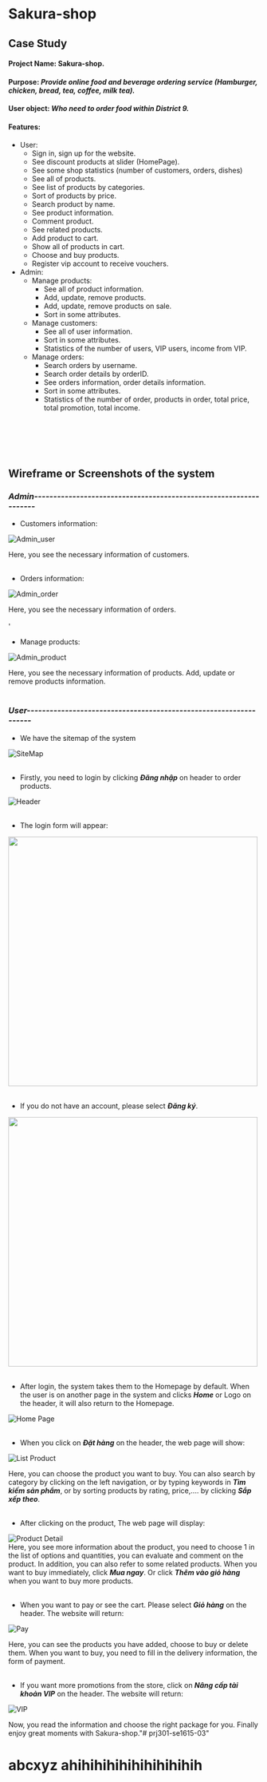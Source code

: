 # Sakura-shop

## Case Study

#### Project Name: Sakura-shop.
#### Purpose: *Provide online food and beverage ordering service (Hamburger, chicken, bread, tea, coffee, milk tea).*
#### User object: *Who need to order food within District 9.*
#### Features:
- User:
    - Sign in, sign up for the website.
    - See discount products at slider (HomePage).
    - See some shop statistics (number of customers, orders, dishes)
    - See all of products.
    - See list of products by categories.
    - Sort of products by price.
    - Search product by name.
    - See product information.
    - Comment product.
    - See related products.
    - Add product to cart.
    - Show all of products in cart.
    - Choose and buy products.
    - Register vip account to receive vouchers.
- Admin:
    - Manage products:
        - See all of product information.
        - Add, update, remove products.
        - Add, update, remove products on sale.
        - Sort in some attributes.
    - Manage customers:
        - See all of user information.
        - Sort in some attributes.
        - Statistics of the number of users, VIP users, income from VIP.
    - Manage orders:
        - Search orders by username.
        - Search order details by orderID.
        - See orders information, order details information.
        - Sort in some attributes.
        - Statistics of the number of order, products in order, total price, total promotion, total income.
        
</br></br></br></br>

## Wireframe or Screenshots of the system
### *Admin------------------------------------------------------------------*
- Customers information:

![Admin_user](./assets/wiframes/Admin_customer.png)

Here, you see the necessary information of customers.
</br></br>
- Orders information:

![Admin_order](./assets/wiframes/Admin_order.png)

Here, you see the necessary information of orders.
</br></br>'
- Manage products:

![Admin_product](./assets/wiframes/Admin_product.png)

Here, you see the necessary information of products. Add, update or remove products information.
</br></br>
### *User------------------------------------------------------------------*
- We have the sitemap of the system

![SiteMap](./assets/wiframes/SiteMap.png)
</br></br>
- Firstly, you need to login by clicking ***Đăng nhập*** on header to order products.

![Header](./assets/wiframes/header.png)
</br></br>
- The login form will appear:

<img src="./assets/wiframes//SignIn.png" width="500">
</br></br>

- If you do not have an account, please select ***Đăng ký***.

<img src="./assets/wiframes//SignUp.png" width="500">
</br></br>

- After login, the system takes them to the Homepage by default. When the user is on another page in the system and clicks ***Home*** or Logo on the header, it will also return to the Homepage.

![Home Page](./assets/wiframes//HomePage.png)
</br></br>

- When you click on ***Đặt hàng*** on the header, the web page will show:

![List Product](./assets/wiframes//ListProduct.png)

Here, you can choose the product you want to buy. You can also search by category by clicking on the left navigation, or by typing keywords in ***Tìm kiếm sản phẩm***, or by sorting products by rating, price,.... by clicking ***Sắp xếp theo***.
</br></br>
- After clicking on the product, The web page will display:

![Product Detail](./assets/wiframes//ProductDetail.png)
</br>
Here, you see more information about the product, you need to choose 1 in the list of options and quantities, you can evaluate and comment on the product. In addition, you can also refer to some related products. When you want to buy immediately, click ***Mua ngay***. Or click ***Thêm vào giỏ hàng*** when you want to buy more products.
</br></br>
- When you want to pay or see the cart. Please select ***Giỏ hàng*** on the header. The website will return:

![Pay](./assets/wiframes//Pay.png)

Here, you can see the products you have added, choose to buy or delete them. When you want to buy, you need to fill in the delivery information, the form of payment. 
</br></br>
- If you want more promotions from the store, click on ***Nâng cấp tài khoản VIP*** on the header. The website will return:

![VIP](./assets/wiframes//Vip.png)

Now, you read the information and choose the right package for you. Finally enjoy great moments with Sakura-shop."# prj301-se1615-03" 
# abcxyz ahihihihihihihihihihih
